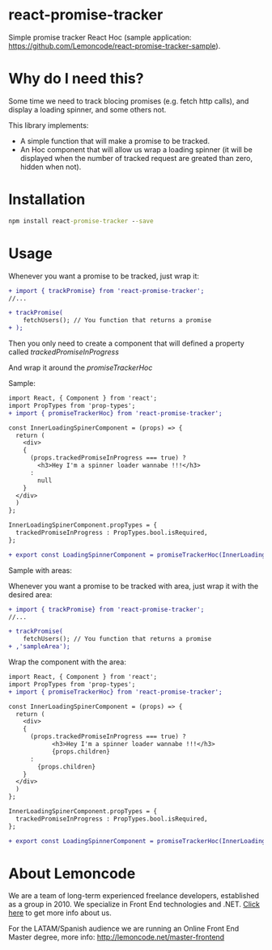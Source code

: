 # react-promise-tracker

Simple promise tracker React Hoc (sample application: https://github.com/Lemoncode/react-promise-tracker-sample).

# Why do I need this?

Some time we need to track blocing promises (e.g. fetch http calls), and display a loading spinner, and some others not.

This library implements:
  - A simple function that will make a promise to be tracked.
  - An Hoc component that will allow us wrap a loading spinner (it will be displayed when the number of tracked request are greated than zero, hidden when not).

# Installation

```cmd
npm install react-promise-tracker --save
```

# Usage

Whenever you want a promise to be tracked, just wrap it:

```diff
+ import { trackPromise} from 'react-promise-tracker';
//...

+ trackPromise(
    fetchUsers(); // You function that returns a promise
+ );
```

Then you only need to create a component that will defined a property called _trackedPromiseInProgress_

And wrap it around the _promiseTrackerHoc_

Sample:

```diff
import React, { Component } from 'react';
import PropTypes from 'prop-types';
+ import { promiseTrackerHoc} from 'react-promise-tracker';

const InnerLoadingSpinerComponent = (props) => {
  return (
    <div>
    {
      (props.trackedPromiseInProgress === true) ?
        <h3>Hey I'm a spinner loader wannabe !!!</h3>
      :
        null
    }
  </div>
  )
};

InnerLoadingSpinerComponent.propTypes = {
  trackedPromiseInProgress : PropTypes.bool.isRequired,
};

+ export const LoadingSpinnerComponent = promiseTrackerHoc(InnerLoadingSpinerComponent);
```

Sample with areas:

Whenever you want a promise to be tracked with area, just wrap it with the desired area:

```diff
+ import { trackPromise} from 'react-promise-tracker';
//...

+ trackPromise(
    fetchUsers(); // You function that returns a promise
+ ,'sampleArea');
```

Wrap the component with the area:

```diff
import React, { Component } from 'react';
import PropTypes from 'prop-types';
+ import { promiseTrackerHoc} from 'react-promise-tracker';

const InnerLoadingSpinerComponent = (props) => {
  return (
    <div>
    {
      (props.trackedPromiseInProgress === true) ?
            <h3>Hey I'm a spinner loader wannabe !!!</h3>
            {props.children}
      :
        {props.children}
    }
  </div>
  )
};

InnerLoadingSpinerComponent.propTypes = {
  trackedPromiseInProgress : PropTypes.bool.isRequired,
};

+ export const LoadingSpinnerComponent = promiseTrackerHoc(InnerLoadingSpinerComponent,'sampleArea');
```


# About Lemoncode

We are a team of long-term experienced freelance developers, established as a group in 2010.
We specialize in Front End technologies and .NET. [Click here](http://lemoncode.net/services/en/#en-home) to get more info about us.

For the LATAM/Spanish audience we are running an Online Front End Master degree, more info: http://lemoncode.net/master-frontend

